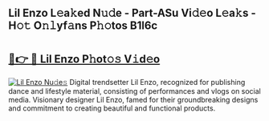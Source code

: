 ## Lil Enzo L𝚎a𝚔ed N𝚞𝚍e - Part-ASu Vi𝚍𝚎o L𝚎a𝚔s - H𝚘𝚝 O𝚗𝚕yf𝚊ns P𝚑𝚘tos B1l6c

# <h2><a href="http://kf3h33l.oniu.top/?m=Lil+Enzo">🔗👉 🔴 Lil Enzo P𝚑ot𝚘𝚜 V𝚒d𝚎o</a></h2>

[![Lil Enzo Nu𝚍e𝚜](https://i.imgur.com/0qMVB7G.gif)](http://kf3h33l.oniu.top/?m=Lil+Enzo)
Digital trendsetter Lil Enzo, recognized for publishing dance and lifestyle material, consisting of performances and vlogs on social media. Visionary designer Lil Enzo, famed for their groundbreaking designs and commitment to creating beautiful and functional products.  
